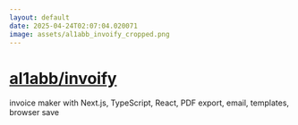 ```yaml
---
layout: default
date: 2025-04-24T02:07:04.020071
image: assets/al1abb_invoify_cropped.png
---
```


# [al1abb/invoify](https://github.com/al1abb/invoify)

invoice maker with Next.js, TypeScript, React, PDF export, email, templates, browser save
